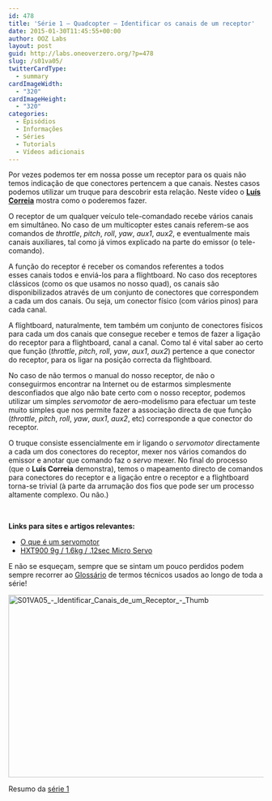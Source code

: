 ```yaml
---
id: 478
title: 'Série 1 — Quadcopter — Identificar os canais de um receptor'
date: 2015-01-30T11:45:55+00:00
author: OOZ Labs
layout: post
guid: http://labs.oneoverzero.org/?p=478
slug: /s01va05/
twitterCardType:
  - summary
cardImageWidth:
  - "320"
cardImageHeight:
  - "320"
categories:
  - Episódios
  - Informações
  - Séries
  - Tutorials
  - Vídeos adicionais
---
```

Por vezes podemos ter em nossa posse um receptor para os quais não temos indicação de que conectores pertencem a que canais. Nestes casos podemos utilizar um truque para descobrir esta relação. Neste vídeo o [**Luís Correia**](http://labs.oneoverzero.org/equipa/luis-correia/ "Luís Correia") mostra como o poderemos fazer.

<p style="text-align: center;">
</p>

O receptor de um qualquer veículo tele-comandado recebe vários canais em simultâneo. No caso de um multicopter estes canais referem-se aos comandos de _throttle_, _pitch_, _roll_, _yaw_, _aux1_, _aux2_, e eventualmente mais canais auxiliares, tal como já vimos explicado na parte do emissor (o tele-comando).

A função do receptor é receber os comandos referentes a todos esses canais todos e enviá-los para a flightboard. No caso dos receptores clássicos (como os que usamos no nosso quad), os canais são disponibilizados através de um conjunto de conectores que correspondem a cada um dos canais. Ou seja, um conector físico (com vários pinos) para cada canal.

A flightboard, naturalmente, tem também um conjunto de conectores físicos para cada um dos canais que consegue receber e temos de fazer a ligação do receptor para a flightboard, canal a canal. Como tal é vital saber ao certo que função (_throttle_, _pitch_, _roll_, _yaw_, _aux1_, _aux2_) pertence a que conector do receptor, para os ligar na posição correcta da flightboard.

No caso de não termos o manual do nosso receptor, de não o conseguirmos encontrar na Internet ou de estarmos simplesmente desconfiados que algo não bate certo com o nosso receptor, podemos utilizar um simples _servomotor_ de aero-modelismo para efectuar um teste muito simples que nos permite fazer a associação directa de que função (_throttle_, _pitch_, _roll_, _yaw_, _aux1_, _aux2_, etc) corresponde a que conector do receptor.

O truque consiste essencialmente em ir ligando o _servomotor_ directamente a cada um dos conectores do receptor, mexer nos vários comandos do emissor e anotar que comando faz o _servo_ mexer. No final do processo (que o **Luís Correia** demonstra), temos o mapeamento directo de comandos para conectores do receptor e a ligação entre o receptor e a flightboard torna-se trivial (à parte da arrumação dos fios que pode ser um processo altamente complexo. Ou não.)

&nbsp;

**Links para sites e artigos relevantes:**

  * <a title="O que é um servomotor" href="http://pt.wikipedia.org/wiki/Servomotor" target="_blank">O que é um servomotor</a>
  * <a title="Servomotor HXT900" href="http://www.hobbyking.com/hobbyking/store/uh_viewitem.asp?idproduct=662&aff=1325431" target="_blank">HXT900 9g / 1.6kg / .12sec Micro Servo</a>

E não se esqueçam, sempre que se sintam um pouco perdidos podem sempre recorrer ao [Glossário](http://labs.oneoverzero.org/s01-glossary/ "Glossário") de termos técnicos usados ao longo de toda a série!

[<img class="aligncenter wp-image-252 size-large" src="http://labs.oneoverzero.org/wp-content/uploads/2015/11/S01VA05_-_Identificar_Canais_de_um_Receptor_-_Thumb-1024x576.jpg" alt="S01VA05_-_Identificar_Canais_de_um_Receptor_-_Thumb" width="640" height="360" srcset="http://labs.oneoverzero.org/wp-content/uploads/2015/11/S01VA05_-_Identificar_Canais_de_um_Receptor_-_Thumb-1024x576.jpg 1024w, http://labs.oneoverzero.org/wp-content/uploads/2015/11/S01VA05_-_Identificar_Canais_de_um_Receptor_-_Thumb-300x169.jpg 300w, http://labs.oneoverzero.org/wp-content/uploads/2015/11/S01VA05_-_Identificar_Canais_de_um_Receptor_-_Thumb-267x150.jpg 267w, http://labs.oneoverzero.org/wp-content/uploads/2015/11/S01VA05_-_Identificar_Canais_de_um_Receptor_-_Thumb.jpg 1280w" sizes="(max-width: 640px) 100vw, 640px" />](http://labs.oneoverzero.org/wp-content/uploads/2015/11/S01VA05_-_Identificar_Canais_de_um_Receptor_-_Thumb.jpg)

Resumo da [série 1](http://labs.oneoverzero.org/series/serie-1/ "Resumo da série 1")